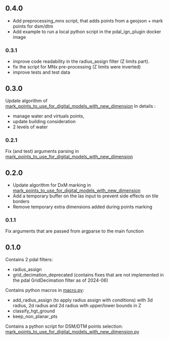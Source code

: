## 0.4.0

- Add preprocessing_mnx script, that adds points from a geojson + mark points for dsm/dtm
- Add example to run a local python script in the pdal_ign_plugin docker image

### 0.3.1

- improve code readability in the radius_assign filter (Z limits part).
- fix the script for MNx pre-processing (Z limits were inverted)
- improve tests and test data

## 0.3.0

Update algorithm of [mark_points_to_use_for_digital_models_with_new_dimension](pdal_ign_macro/mark_points_to_use_for_digital_models_with_new_dimension.py)
In details :
- manage water and virtuals points,
- update building consideration
- 2 levels of water

### 0.2.1

Fix (and test) arguments parsing in [mark_points_to_use_for_digital_models_with_new_dimension](pdal_ign_macro/mark_points_to_use_for_digital_models_with_new_dimension.py)

## 0.2.0

- Update algorithm for DxM marking in [mark_points_to_use_for_digital_models_with_new_dimension](pdal_ign_macro/mark_points_to_use_for_digital_models_with_new_dimension.py)
- Add a temporary buffer on the las input to prevent side effects on tile borders
- Remove temporary extra dimensions added during points marking

### 0.1.1

Fix arguments that are passed from argparse to the main function

## 0.1.0

Contains 2 pdal filters:
- radius_assign
- grid_decimation_deprecated (contains fixes that are not implemented in the pdal GridDecimation filter as of 2024-06)

Contains python macros in [macro.py](macro/macro.py):
- add_radius_assign (to apply radius assign with conditions) with 3d radius, 2d radius and 2d radius with upper/lower bounds in Z
- classify_hgt_ground
- keep_non_planar_pts

Contains a python script for DSM/DTM points selection: [mark_points_to_use_for_digital_models_with_new_dimension.py](scripts/mark_points_to_use_for_digital_models_with_new_dimension.py)
